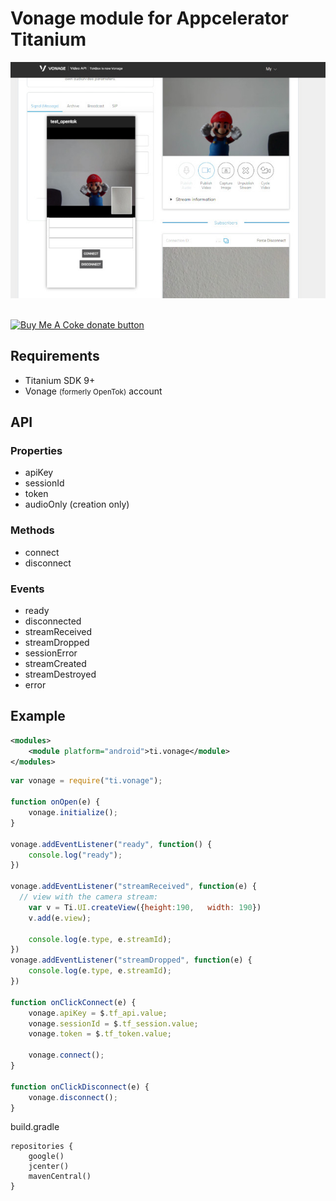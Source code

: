 # Vonage module for Appcelerator Titanium

<img src="images/vonage.jpg"/>

<br/>
<br/>

<span class="badge-buymeacoffee"><a href="https://www.buymeacoffee.com/miga" title="donate"><img src="https://img.shields.io/badge/buy%20me%20a%20coke-donate-orange.svg" alt="Buy Me A Coke donate button" /></a></span>

## Requirements

* Titanium SDK 9+
* Vonage <small>(formerly OpenTok)</small> account

## API

### Properties
* apiKey
* sessionId
* token
* audioOnly (creation only)

### Methods
* connect
* disconnect

### Events
* ready
* disconnected
* streamReceived
* streamDropped
* sessionError
* streamCreated
* streamDestroyed
* error

## Example

```xml
<modules>
    <module platform="android">ti.vonage</module>
</modules>
```

```javascript
var vonage = require("ti.vonage");

function onOpen(e) {
	vonage.initialize();
}

vonage.addEventListener("ready", function() {
	console.log("ready");
})

vonage.addEventListener("streamReceived", function(e) {
  // view with the camera stream:
	var v = Ti.UI.createView({height:190,	width: 190})
	v.add(e.view);

	console.log(e.type, e.streamId);
})
vonage.addEventListener("streamDropped", function(e) {
	console.log(e.type, e.streamId);
})

function onClickConnect(e) {
	vonage.apiKey = $.tf_api.value;
	vonage.sessionId = $.tf_session.value;
	vonage.token = $.tf_token.value;

	vonage.connect();
}

function onClickDisconnect(e) {
	vonage.disconnect();
}
```

build.gradle
```
repositories {
	google()
	jcenter()
	mavenCentral()
}
```
